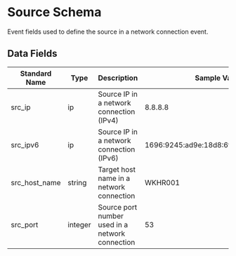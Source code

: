 # Source Schema

Event fields used to define the source in a network connection event.

## Data Fields

| Standard Name | Type | Description | Sample Value |
|--------|---------|-------|-------|
| src_ip | ip | Source IP in a network connection (IPv4) | 8.8.8.8 |
| src_ipv6 | ip | Source IP in a network connection (IPv6) | 1696:9245:ad9e:18d8:6f2d:647d:a98:c4f8 |
| src_host_name | string | Target host name in a network connection | WKHR001 |
| src_port | integer | Source port number used in a network connection | 53 |

